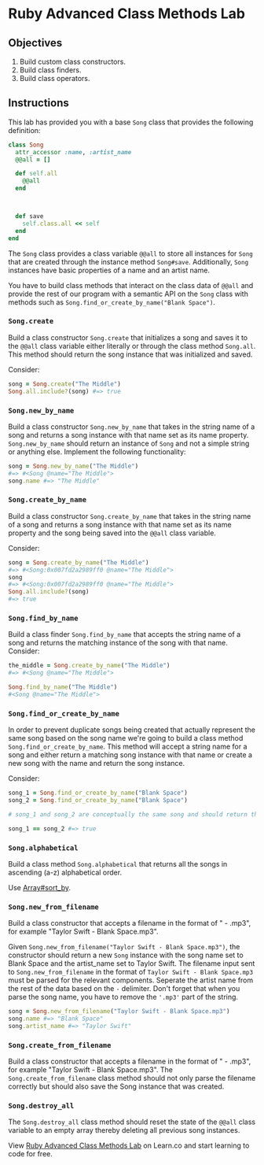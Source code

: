 # Ruby Advanced Class Methods Lab

## Objectives

1. Build custom class constructors.
2. Build class finders.
3. Build class operators.

## Instructions

This lab has provided you with a base `Song` class that provides the following definition:

```ruby
class Song
  attr_accessor :name, :artist_name
  @@all = []

  def self.all
    @@all
  end



  def save
    self.class.all << self
  end
end
```

The `Song` class provides a class variable `@@all` to store all instances for `Song` that are created through the instance method `Song#save`. Additionally, `Song` instances have basic properties of a name and an artist name.

You have to build class methods that interact on the class data of `@@all` and provide the rest of our program with a semantic API on the `Song` class with methods such as `Song.find_or_create_by_name("Blank Space")`.

### `Song.create`

Build a class constructor `Song.create` that initializes a song and saves it to the `@@all` class variable either literally or through the class method `Song.all`. This method should return the song instance that was initialized and saved.

Consider:

```ruby
song = Song.create("The Middle")
Song.all.include?(song) #=> true
```

### `Song.new_by_name`

Build a class constructor `Song.new_by_name` that takes in the string name of a song and returns a song instance with that name set as its name property. `Song.new_by_name` should return an instance of `Song` and not a simple string or anything else. Implement the following functionality:

```ruby
song = Song.new_by_name("The Middle")
#=> #<Song @name="The Middle">
song.name #=> "The Middle"
```

### `Song.create_by_name`

Build a class constructor `Song.create_by_name` that takes in the string name of a song and returns a song instance with that name set as its name property and the song being saved into the `@@all` class variable.

Consider:

```ruby
song = Song.create_by_name("The Middle")
#=> #<Song:0x007fd2a2989ff0 @name="The Middle">
song
#=> #<Song:0x007fd2a2989ff0 @name="The Middle">
Song.all.include?(song)
#=> true
```

### `Song.find_by_name`

Build a class finder `Song.find_by_name` that accepts the string name of a song and returns the matching instance of the song with that name. Consider:

```ruby
the_middle = Song.create_by_name("The Middle")
#=> #<Song @name="The Middle">

Song.find_by_name("The Middle")
#<Song @name="The Middle">
```

### `Song.find_or_create_by_name`

In order to prevent duplicate songs being created that actually represent the same song based on the song name we're going to build a class method `Song.find_or_create_by_name`. This method will accept a string name for a song and either return a matching song instance with that name or create a new song with the name and return the song instance.

Consider:

```ruby
song_1 = Song.find_or_create_by_name("Blank Space")
song_2 = Song.find_or_create_by_name("Blank Space")

# song_1 and song_2 are conceptually the same song and should return the same song instance because of `.find_or_create_by_name.`

song_1 == song_2 #=> true
```

### `Song.alphabetical`

Build a class method `Song.alphabetical` that returns all the songs in ascending (a-z) alphabetical order.

Use [Array#sort_by](http://ruby-doc.org/core-2.2.3/Enumerable.html#method-i-sort_by).

### `Song.new_from_filename`

Build a class constructor that accepts a filename in the format of "<Artist Name> - <Song Name>.mp3", for example "Taylor Swift - Blank Space.mp3".

Given `Song.new_from_filename("Taylor Swift - Blank Space.mp3")`, the constructor should return a new `Song` instance with the song name set to Blank Space and the artist_name set to Taylor Swift. The filename input sent to `Song.new_from_filename` in the format of `Taylor Swift - Blank Space.mp3` must be parsed for the relevant components. Seperate the artist name from the rest of the data based on the ` - ` delimiter. Don't forget that when you parse the song name, you have to remove the `'.mp3'` part of the string.

```ruby
song = Song.new_from_filename("Taylor Swift - Blank Space.mp3")
song.name #=> "Blank Space"
song.artist_name #=> "Taylor Swift"
```

### `Song.create_from_filename`

Build a class constructor that accepts a filename in the format of "<Artist Name> - <Song Name>.mp3", for example "Taylor Swift - Blank Space.mp3". The `Song.create_from_filename` class method should not only parse the filename correctly but should also save the Song instance that was created.

### `Song.destroy_all`

The `Song.destroy_all` class method should reset the state of the `@@all` class variable to an empty array thereby deleting all previous song instances.

<p data-visibility='hidden'>View <a href='https://learn.co/lessons/ruby-advanced-class-methods-lab' title='Ruby Advanced Class Methods Lab'>Ruby Advanced Class Methods Lab</a> on Learn.co and start learning to code for free.</p>
